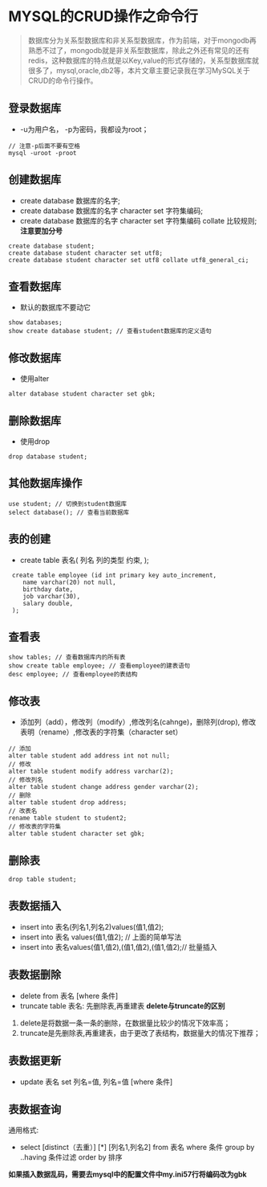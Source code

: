 # MYSQL的CRUD操作之命令行

> 数据库分为关系型数据库和非关系型数据库，作为前端，对于mongodb再熟悉不过了，mongodb就是非关系型数据库，除此之外还有常见的还有redis，这种数据库的特点就是以Key,value的形式存储的，关系型数据库就很多了，mysql,oracle,db2等，本片文章主要记录我在学习MySQL关于CRUD的命令行操作。

<!-- more -->
## 登录数据库
* -u为用户名， -p为密码，我都设为root；
```
// 注意-p后面不要有空格
mysql -uroot -proot
```
## 创建数据库
* create database 数据库的名字;
* create database 数据库的名字 character set 字符集编码; 
* create database 数据库的名字 character set 字符集编码 collate 比较规则;
**注意要加分号**
```
create database student;
create database student character set utf8;
create database student character set utf8 collate utf8_general_ci;
```
## 查看数据库
* 默认的数据库不要动它
```
show databases;
show create database student; // 查看student数据库的定义语句
```
## 修改数据库
* 使用alter
```
alter database student character set gbk;
```
## 删除数据库
* 使用drop
```
drop database student;
```
## 其他数据库操作
```
use student; // 切换到student数据库
select database(); // 查看当前数据库
```
## 表的创建
* create table 表名(
    列名 列的类型 约束,
);
```
 create table employee (id int primary key auto_increment,
    name varchar(20) not null,
    birthday date,
    job varchar(30),
    salary double,
 );
```
## 查看表
```
show tables; // 查看数据库内的所有表
show create table employee; // 查看employee的建表语句
desc employee; // 查看employee的表结构
```
## 修改表
* 添加列（add），修改列（modify）,修改列名(cahnge)，删除列(drop), 修改表明（rename）,修改表的字符集（character set）
```
// 添加
alter table student add address int not null;
// 修改
alter table student modify address varchar(2);
// 修改列名
alter table student change address gender varchar(2);
// 删除
alter table student drop address;
// 改表名
rename table student to student2;
// 修改表的字符集
alter table student character set gbk;
```
## 删除表
```
drop table student;
```
## 表数据插入
* insert into 表名(列名1,列名2)values(值1,值2);
* insert into 表名 values(值1,值2); // 上面的简单写法
* insert into 表名values(值1,值2),(值1,值2),(值1,值2);// 批量插入

## 表数据删除
* delete from 表名 [where 条件]
* truncate table 表名: 先删除表,再重建表
**delete与truncate的区别**
1. delete是将数据一条一条的删除，在数据量比较少的情况下效率高；
2. truncate是先删除表,再重建表，由于更改了表结构，数据量大的情况下推荐；

## 表数据更新
* update 表名 set 列名=值, 列名=值 [where 条件]

## 表数据查询
通用格式: 
* select [distinct（去重）] [*] [列名1,列名2] from 表名 where 条件 group by ..having 条件过滤 order by 排序

**如果插入数据乱码，需要去mysql中的配置文件中my.ini57行将编码改为gbk**

